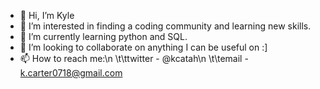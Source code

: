 - 👋 Hi, I’m Kyle
- 👀 I’m interested in finding a coding community and learning new skills.
- 🌱 I’m currently learning python and SQL.
- 💞️ I’m looking to collaborate on anything I can be useful on :]
- 📫 How to reach me:\n
\t\ttwitter - @kcatah\n
\t\temail - k.carter0718@gmail.com
